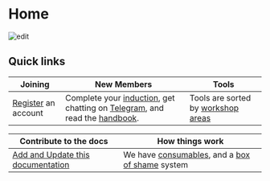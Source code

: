 Home
====

![edit](/images/space.jpg)

Quick links
-----------

| Joining                                                       | New Members                                                                                                                                                                                                                           | Tools                                                                            |
| ------------------------------------------------------------- | ------------------------------------------------------------------------------------------------------------------------------------------------------------------------------------------------------------------------------------- | -------------------------------------------------------------------------------- |
| [Register](https://members.hacman.org.uk/register) an account | Complete your [induction](https://docs.hacman.org.uk/Membership/new_member_induction/), get chatting on [Telegram](https://docs.hacman.org.uk/Telegram/), and read the [handbook](https://list.hacman.org.uk/t/member-handbook/2890). | Tools are sorted by [workshop areas](https://docs.hacman.org.uk/Workshop_Areas/) |

| Contribute to the docs                                                                | How things work                                                                                                                                               |
| ------------------------------------------------------------------------------------- | ------------------------------------------------------------------------------------------------------------------------------------------------------------- |
| [Add and Update this documentation](https://docs.hacman.org.uk/adding_documentation/) | We have [consumables](https://docs.hacman.org.uk/Operations/Consumables/), and a [box of shame](https://docs.hacman.org.uk/Operations/boxes_of_shame/) system |
